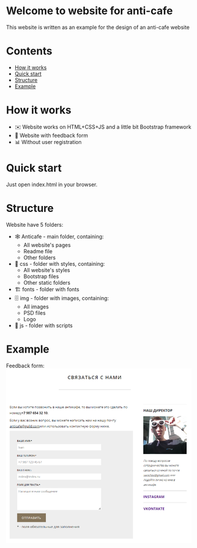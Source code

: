 # Welcome to website for anti-cafe

This website is written as an example for the design of an anti-cafe website

# Contents
- [How it works](#how-it-works)
- [Quick start](#quick-start)
- [Structure](#structure)
- [Example](#example)

# How it works

* ✉️ Website works on HTML+CSS+JS and a little bit Bootstrap framework
* 🧪 Website with feedback form
* 📊 Without user registration

# Quick start

Just open index.html in your browser.

# Structure

Website have 5 folders:

* 🕸 Anticafe - main folder, containing:
	* All website's pages
	* Readme file
	* Other folders
* 🏃 css - folder with styles, containing:
	* All website's styles
	* Bootstrap files
	* Other static folders
* 🏗 fonts - folder with fonts
* 🗄 img - folder with images, containing:
	* All images
	* PSD files
	* Logo
* 🧪 js - folder with scripts
# Example
Feedback form:
![Feedback form](https://github.com/xmzboy/AntiCafe/raw/main/readme_images/feedback.png)